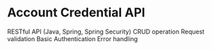 # Account Credential API

RESTful API (Java, Spring, Spring Security)
CRUD operation
Request validation
Basic Authentication
Error handling
